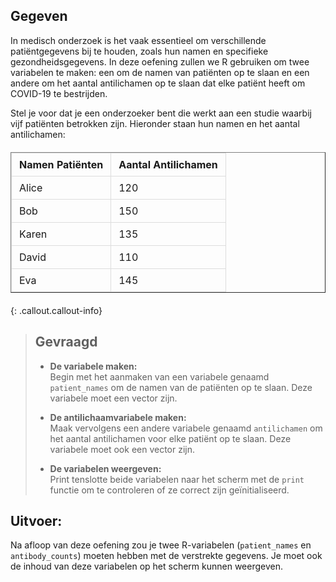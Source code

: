 ## Gegeven

In medisch onderzoek is het vaak essentieel om verschillende patiëntgegevens bij te houden, zoals hun namen en specifieke gezondheidsgegevens. In deze oefening zullen we R gebruiken om twee variabelen te maken: een om de namen van patiënten op te slaan en een andere om het aantal antilichamen op te slaan dat elke patiënt heeft om COVID-19 te bestrijden.


Stel je voor dat je een onderzoeker bent die werkt aan een studie waarbij vijf patiënten betrokken zijn. Hieronder staan hun namen en het aantal antilichamen:

<table border="1">
    <head>
    <meta charset="UTF-8">
    <meta name="viewport" content="width=device-width, initial-scale=1.0">
    <title>Materials Data</title>
    <style>
        table {
            width: 100%;
            border-collapse: collapse;
            margin: 20px 0;
        }
        th, td {
            border: 1px solid #dddddd;
            padding: 8px 12px;
            text-align: left;
        }
        th {
            background-color: ;
        }
    </style>
</head>
    <thead>
        <tr>
            <th>Namen Patiënten</th>
            <th>Aantal Antilichamen</th>
        </tr>
    </thead>
    <tbody>
        <tr>
            <td>Alice</td>
            <td>120</td>
        </tr>
        <tr>
            <td>Bob</td>
            <td>150</td>
        </tr>
        <tr>
            <td>Karen</td>
            <td>135</td>
        </tr>
        <tr>
            <td>David</td>
            <td>110</td>
        </tr>
        <tr>
            <td>Eva</td>
            <td>145</td>
        </tr>
    </tbody>
</table>

{: .callout.callout-info}
>## Gevraagd
>
>
>* **De variabele maken:**  
> Begin met het aanmaken van een variabele genaamd `patient_names` om de namen van de patiënten op te slaan. Deze variabele moet een vector zijn.
>
>
>* **De antilichaamvariabele maken:**  
> Maak vervolgens een andere variabele genaamd `antilichamen` om het aantal antilichamen voor elke patiënt op te slaan. Deze variabele moet ook een vector zijn.
>
>
>* **De variabelen weergeven:**  
> Print tenslotte beide variabelen naar het scherm met de `print` functie om te controleren of ze correct zijn geïnitialiseerd.
>


## Uitvoer: 

Na afloop van deze oefening zou je twee R-variabelen (`patient_names` en `antibody_counts`) moeten hebben met de verstrekte gegevens. Je moet ook de inhoud van deze variabelen op het scherm kunnen weergeven.


